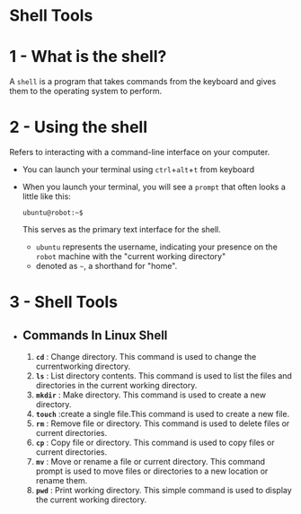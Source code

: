 # Shell Tools

# 1 - What is the shell?

A `shell` is a program that takes commands from the keyboard and gives them to the operating system to perform.

# 2 - Using the shell

Refers to interacting with a command-line interface on your computer.

* You can launch your terminal using `ctrl`+`alt`+`t` from keyboard
* When you launch your terminal, you will see a `prompt` that often looks a little like this:

  ```shell
  ubuntu@robot:~$ 
  ```

  This serves as the primary text interface for the shell.

  * `ubuntu` represents the username, indicating your presence on the `robot` machine with the "current working directory"
  * denoted as `~`, a shorthand for "home".

# 3 - Shell Tools

* ## Commands In Linux Shell

  1. **`cd`** : Change directory. This command is used to change the currentworking directory.
  2. **`ls`** : List directory contents. This command is used to list the files and directories in the current working directory.
  3. **`mkdir`** : Make directory. This command is used to create a new directory.
  4. **`touch`** :create a single file.This command is used to create a new file.
  5. **`rm`** : Remove file or directory. This command is used to delete files or current directories.
  6. **`cp`** : Copy file or directory. This command is used to copy files or current directories.
  7. **`mv`** : Move or rename a file or current directory. This command prompt is used to move files or directories to a new location or rename them.
  8. **`pwd`** : Print working directory. This simple command is used to display the current working directory.
